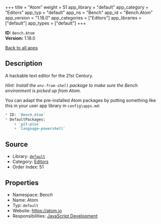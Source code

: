 ﻿+++
title = "Atom"
weight = 51
app_library = "default"
app_category = "Editors"
app_typ = "default"
app_ns = "Bench"
app_id = "Bench.Atom"
app_version = "1.18.0"
app_categories = ["Editors"]
app_libraries = ["default"]
app_types = ["default"]
+++

**ID:** `Bench.Atom`  
**Version:** 1.18.0  
<!--more-->

[Back to all apps](/apps/)

## Description
A hackable text editor for the 21st Century.

_Hint: Install the `env-from-shell` package to make sure the Bench environment
is picked up from Atom._


You can adapt the pre-installed Atom packages
by putting something like this in your user app library in `config\apps.md`:

```Markdown
* ID: `Bench.Atom`
* DefaultPackages:
    + `git-plus`
    + `language-powershell`
```

## Source

* Library: [`default`](/app_libraries/default)
* Category: [Editors](/app_categories/editors)
* Order Index: 51

## Properties

* Namespace: Bench
* Name: Atom
* Typ: `default`
* Website: <https://atom.io>
* Responsibilities: [JavaScript Development](/apps/Bench.Group.JavaScriptDevelopment)

